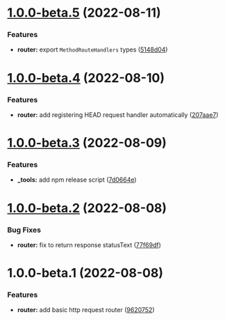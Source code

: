 # [1.0.0-beta.5](https://github.com/httpland/http-router/compare/1.0.0-beta.4...1.0.0-beta.5) (2022-08-11)


### Features

* **router:** export `MethodRouteHandlers` types ([5148d04](https://github.com/httpland/http-router/commit/5148d04a1744c2ae7bc002ede6ad575478c52321))

# [1.0.0-beta.4](https://github.com/httpland/http-router/compare/1.0.0-beta.3...1.0.0-beta.4) (2022-08-10)


### Features

* **router:** add registering HEAD request handler automatically ([207aae7](https://github.com/httpland/http-router/commit/207aae7c33149572ba06c5a40a071ccd81664893))

# [1.0.0-beta.3](https://github.com/httpland/http-router/compare/1.0.0-beta.2...1.0.0-beta.3) (2022-08-09)


### Features

* **_tools:** add npm release script ([7d0664e](https://github.com/httpland/http-router/commit/7d0664e2e2914ea3d343acabcf2879048007fd8f))

# [1.0.0-beta.2](https://github.com/TomokiMiyauci/http-router/compare/1.0.0-beta.1...1.0.0-beta.2) (2022-08-08)


### Bug Fixes

* **router:** fix to return response statusText ([77f69df](https://github.com/TomokiMiyauci/http-router/commit/77f69dfec23e98e79ea0e793760fc99c2cf8318a))

# 1.0.0-beta.1 (2022-08-08)


### Features

* **router:** add basic http request router ([9620752](https://github.com/TomokiMiyauci/http-router/commit/9620752e77e05ede71753a0ecc95941124c716c7))
